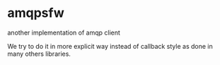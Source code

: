 # amqpsfw
another implementation of amqp client

We try to do it in more explicit way instead of callback style as done in many others libraries.
